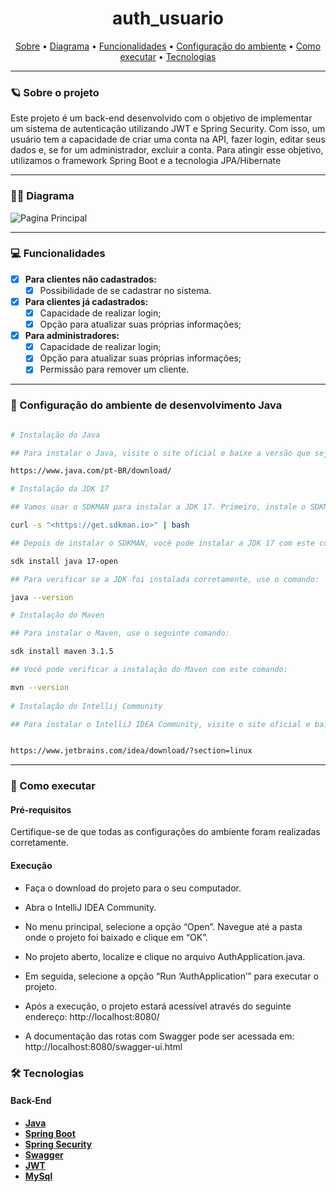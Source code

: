 
<h1 align="center"> 
	auth_usuario
</h1>

<p align="center">
 <a href="#-sobre-o-projeto">Sobre</a> •
<a href="#-diagrama">Diagrama</a> •
 <a href="#-funcionalidades">Funcionalidades</a> •
 <a href="#-Configuração-do-ambiente-de-desenvolvimento-Java">Configuração do ambiente</a> • 
 <a href="#-como-executar">Como executar</a> • 
 <a href="#-tecnologias">Tecnologias</a> 
</p>

---

### 🪐 Sobre o projeto

Este projeto é um back-end desenvolvido com o objetivo de implementar um sistema de autenticação utilizando JWT e 
Spring Security. Com isso, um usuário tem a capacidade de criar uma conta na API, fazer login, editar seus dados e, 
se for um administrador, excluir a conta. Para atingir esse objetivo, utilizamos o framework Spring Boot e a 
tecnologia JPA/Hibernate

---
### 👨‍💻 Diagrama

![Pagina Principal](https://drive.google.com/uc?export=view&id=1SA1L08TiCTLJkpgqXzOZms-vYItKydVR)

---

### 💻 Funcionalidades

- [x] **Para clientes não cadastrados:**
  - [x] Possibilidade de se cadastrar no sistema.
- [x] **Para clientes já cadastrados:**
  - [X] Capacidade de realizar login;
  - [X] Opção para atualizar suas próprias informações;
- [X] **Para administradores:**
  - [X] Capacidade de realizar login;
  - [X] Opção para atualizar suas próprias informações;
  - [X] Permissão para remover um cliente.

--- 

### 🎨 Configuração do ambiente de desenvolvimento Java

```bash

# Instalação do Java

## Para instalar o Java, visite o site oficial e baixe a versão que seja compatível com o seu ambiente de desenvolvimento. Siga as instruções fornecidas para instalar o Java em seu sistema.

https://www.java.com/pt-BR/download/

# Instalação da JDK 17

## Vamos usar o SDKMAN para instalar a JDK 17. Primeiro, instale o SDKMAN com o seguinte comando:

curl -s "<https://get.sdkman.io>" | bash

## Depois de instalar o SDKMAN, você pode instalar a JDK 17 com este comando:

sdk install java 17-open

## Para verificar se a JDK foi instalada corretamente, use o comando:

java --version

# Instalação do Maven 

## Para instalar o Maven, use o seguinte comando:

sdk install maven 3.1.5

## Você pode verificar a instalação do Maven com este comando:

mvn --version
 
# Instalação do Intellij Community

## Para instalar o IntelliJ IDEA Community, visite o site oficial e baixe a versão que seja compatível com o seu ambiente de desenvolvimento. Siga as instruções fornecidas para instalar o IntelliJ IDEA em seu sistema.


https://www.jetbrains.com/idea/download/?section=linux

```
---

### 🚀 Como executar

#### Pré-requisitos

Certifique-se de que todas as configurações do ambiente foram realizadas corretamente.

#### Execução

- Faça o download do projeto para o seu computador.

- Abra o IntelliJ IDEA Community.

- No menu principal, selecione a opção “Open”. Navegue até a pasta onde o projeto foi baixado e clique em “OK”.

- No projeto aberto, localize e clique no arquivo AuthApplication.java.

- Em seguida, selecione a opção “Run ‘AuthApplication’” para executar o projeto.

- Após a execução, o projeto estará acessível através do seguinte endereço: http://localhost:8080/

- A documentação das rotas com Swagger pode ser acessada em: http://localhost:8080/swagger-ui.html

### 🛠 Tecnologias

#### **Back-End**

- **[Java](https://docs.oracle.com/en/java/)**
- **[Spring Boot](https://spring.io/projects/spring-boot)**
- **[Spring Security](https://docs.spring.io/spring-security/reference/reactive/getting-started.html)**
- **[Swagger](https://www.baeldung.com/swagger-2-documentation-for-spring-rest-api)**
- **[JWT](https://docs.spring.io/spring-security/reference/servlet/oauth2/resource-server/jwt.html)**
- **[MySql](https://spring.io/guides/gs/accessing-data-mysql)**
